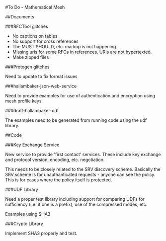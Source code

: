 ﻿#To Do - Mathematical Mesh

##Documents

###RFCTool glitches

<ul>
<li>No captions on tables
<li>No support for cross references
<li>The MUST SHOULD, etc. markup is not happening
<li>Missing uris for some RFCs in references. URIs are not hypertexted.
<li>Make zipped files
</ul>

###Protogen glitches

Need to update to fix format issues


###hallambaker-json-web-service

Need to provide examples for use of authentication and encryption using mesh profile
keys.

###draft-hallambaker-udf

The examples need to be generated from running code using the udf library.



##Code

###Key Exchange Service

New service to provide 'first contact' services. These include key exchange and protocol
version, encoding, etc. negotiation.

This needs to be closely related to the SRV discovery scheme. Basically the SRV scheme is
for unauthanticated requests - anyone can see the policy. This is for cases where the
policy itself is protected.

###UDF Library

Need a proper test library including support for comparing UDFs for sufficiency
(i.e. if one is a prefix), use of the compressed modes, etc.

Examples using SHA3

###Crypto Library

Implement SHA3 properly and test.


